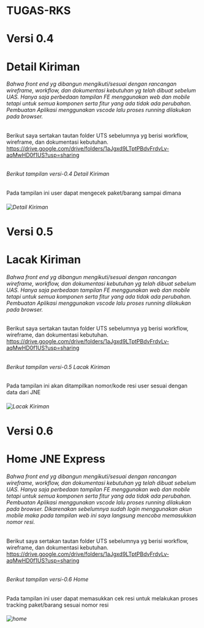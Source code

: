 # TUGAS-RKS

# Versi 0.4 <h1> Detail Kiriman
###### Bahwa front end yg dibangun mengikuti/sesuai dengan rancangan wireframe, workflow, dan dokumentasi kebutuhan yg telah dibuat sebelum UAS. Hanya saja perbedaan tampilan FE menggunakan web dan mobile tetapi untuk semua komponen serta fitur yang ada tidak ada perubahan. Pembuatan Aplikasi menggunakan vscode lalu proses running dilakukan pada browser.
Berikut saya sertakan tautan folder UTS sebelumnya yg berisi workflow, wireframe, dan dokumentasi kebutuhan.
https://drive.google.com/drive/folders/1aJgxd9LTptPBdvFrdvLv-aqMwHD0f1US?usp=sharing <h6>
###### Berikut tampilan versi-0.4 Detail Kiriman
 Pada tampilan ini user dapat mengecek paket/barang sampai dimana <h6>
![Detail Kiriman](https://user-images.githubusercontent.com/44845450/106412015-3b153c80-6479-11eb-990a-891fe65babdf.jpg)

# Versi 0.5 <h1>Lacak Kiriman
###### Bahwa front end yg dibangun mengikuti/sesuai dengan rancangan wireframe, workflow, dan dokumentasi kebutuhan yg telah dibuat sebelum UAS. Hanya saja perbedaan tampilan FE menggunakan web dan mobile tetapi untuk semua komponen serta fitur yang ada tidak ada perubahan. Pembuatan Aplikasi menggunakan vscode lalu proses running dilakukan pada browser.
Berikut saya sertakan tautan folder UTS sebelumnya yg berisi workflow, wireframe, dan dokumentasi kebutuhan. 
https://drive.google.com/drive/folders/1aJgxd9LTptPBdvFrdvLv-aqMwHD0f1US?usp=sharing <h6>
###### Berikut tampilan versi-0.5 Lacak Kiriman
 Pada tampilan ini akan ditampilkan nomor/kode resi user sesuai dengan data dari JNE <h6>
![Lacak Kiriman](https://user-images.githubusercontent.com/44845450/106412596-b0cdd800-647a-11eb-85c9-5cc9263423b7.png)
  
 # Versi 0.6 <h1>Home JNE Express
###### Bahwa front end yg dibangun mengikuti/sesuai dengan rancangan wireframe, workflow, dan dokumentasi kebutuhan yg telah dibuat sebelum UAS. Hanya saja perbedaan tampilan FE menggunakan web dan mobile tetapi untuk semua komponen serta fitur yang ada tidak ada perubahan. Pembuatan Aplikasi menggunakan vscode lalu proses running dilakukan pada browser. Dikarenakan sebelumnya sudah login menggunakan akun mobile maka pada tampilan web ini saya langsung mencoba memasukkan nomor resi.
Berikut saya sertakan tautan folder UTS sebelumnya yg berisi workflow, wireframe, dan dokumentasi kebutuhan.  
https://drive.google.com/drive/folders/1aJgxd9LTptPBdvFrdvLv-aqMwHD0f1US?usp=sharing <h6>
###### Berikut tampilan versi-0.6 Home 
 Pada tampilan ini user dapat memasukkan cek resi untuk melakukan proses tracking paket/barang sesuai nomor resi<h6>
![home](https://user-images.githubusercontent.com/44845450/106412997-8cbec680-647b-11eb-8c0f-feeeb026db8e.jpg)
